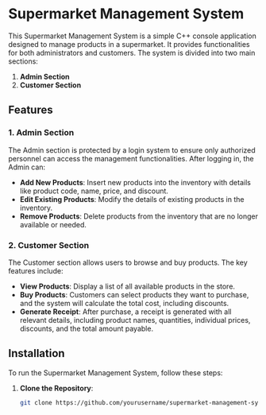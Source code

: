 # Supermarket Management System

This Supermarket Management System is a simple C++ console application designed to manage products in a supermarket. It provides functionalities for both administrators and customers. The system is divided into two main sections:

1. **Admin Section**
2. **Customer Section**

## Features

### 1. Admin Section

The Admin section is protected by a login system to ensure only authorized personnel can access the management functionalities. After logging in, the Admin can:

- **Add New Products**: Insert new products into the inventory with details like product code, name, price, and discount.
- **Edit Existing Products**: Modify the details of existing products in the inventory.
- **Remove Products**: Delete products from the inventory that are no longer available or needed.

### 2. Customer Section

The Customer section allows users to browse and buy products. The key features include:

- **View Products**: Display a list of all available products in the store.
- **Buy Products**: Customers can select products they want to purchase, and the system will calculate the total cost, including discounts.
- **Generate Receipt**: After purchase, a receipt is generated with all relevant details, including product names, quantities, individual prices, discounts, and the total amount payable.

## Installation

To run the Supermarket Management System, follow these steps:

1. **Clone the Repository**:
   ```bash
   git clone https://github.com/yourusername/supermarket-management-system.git

